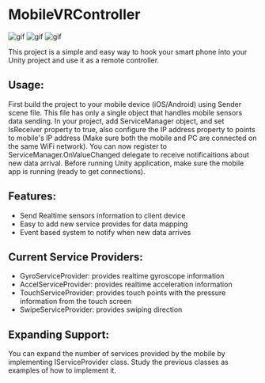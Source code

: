 # MobileVRController

![gif](http://myamens.com/Uploads/MobileVRController/V1.gif)
![gif](http://myamens.com/Uploads/MobileVRController/V2.gif)
![gif](http://myamens.com/Uploads/MobileVRController/V3.gif)

This project is a simple and easy way to hook your smart phone into your Unity project and use it as a remote controller.

Usage:
------
First build the project to your mobile device (iOS/Android) using Sender scene file. This file has only a single object that handles mobile sensors data sending. 
In your project, add ServiceManager object, and set IsReceiver property to true, also configure the IP address property to points to mobile's IP address (Make sure both the mobile and PC are connected on the same WiFi network). You can now register to ServiceManager.OnValueChanged delegate to receive notificaitions about new data arrival.
Before running Unity application, make sure the mobile app is running (ready to get connections). 



Features:
---------
- Send Realtime sensors information to client device
- Easy to add new service provides for data mapping
- Event based system to notify when new data arrives

Current Service Providers:
--------------------------
- GyroServiceProvider: provides realtime gyroscope information
- AccelServiceProvider: provides realtime acceleration information
- TouchServiceProvider: provides touch points with the pressure information from the touch screen
- SwipeServiceProvider: provides swiping direction

Expanding Support:
------------------
You can expand the number of services provided by the mobile by implementing IServiceProvider class. Study the previous classes as examples of how to implement it.
